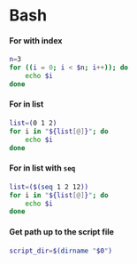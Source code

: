 # Bash

#### For with index
```bash
n=3
for ((i = 0; i < $n; i++)); do
    echo $i
done
```

#### For in list
```bash
list=(0 1 2)
for i in "${list[@]}"; do
    echo $i
done
```

#### For in list with `seq`
```bash
list=($(seq 1 2 12))
for i in "${list[@]}"; do
    echo $i
done
```


#### Get path up to the script file
```bash
script_dir=$(dirname "$0")
```
